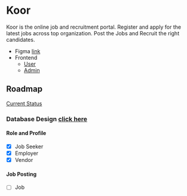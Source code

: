 # Koor
Koor is the online job and recruitment portal. Register and apply for the latest jobs across top organization. Post the Jobs and Recruit the right candidates.

- Figma [link](https://www.figma.com/file/HKjAWx3CbMTTKwPzuzJiUZ/Koor?node-id=124%3A9630)
- Frontend 
    - [User](http://digimonk.co:1652/) 
    - [Admin](http://digimonk.co:1662/)
## Roadmap
[Current Status](#database-design-click-here)
### Database Design [click here](https://dbdocs.io/keval.rajpal/Koor)
#### Role and Profile
- [x] Job Seeker
- [x] Employer
- [x] Vendor
#### Job Posting
- [ ] Job
